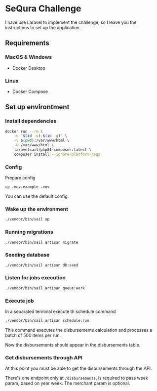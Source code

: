 # SeQura Challenge 

I have use Laravel to implement the challenge, so I leave you the instructions to set up the application.

## Requirements
### MacOS & Windows
- Docker Desktop
### Linux
- Docker Compose

## Set up environtment

### Install dependencies
```bash
docker run --rm \
    -u "$(id -u):$(id -g)" \
    -v $(pwd):/var/www/html \
    -w /var/www/html \
    laravelsail/php81-composer:latest \
    composer install --ignore-platform-reqs
```
### Config

Prepare config
```bash
cp .env.example .env
```
You can use the default config.

### Wake up the environment
```bash
./vendor/bin/sail up
```

### Running migrations
```bash
./vendor/bin/sail artisan migrate
```

### Seeding database
```bash
./vendor/bin/sail artisan db:seed
```

### Listen for jobs execution
```bash
./vendor/bin/sail artisan queue:work
```

### Execute job
In a separated terminal execute th schedule command
```bash
./vendor/bin/sail artisan schedule:run
```
This command executes the disbursements calculation and processes a batch of 500 items per run.

Now the disbursements should appear in the disbursements table.

### Get disbursements through API
At this point you must be able to get the disbursements through the API.

There's one endpoint only at ```/disbursements```, is required to pass week param, based on year week. The merchant param is optional.
